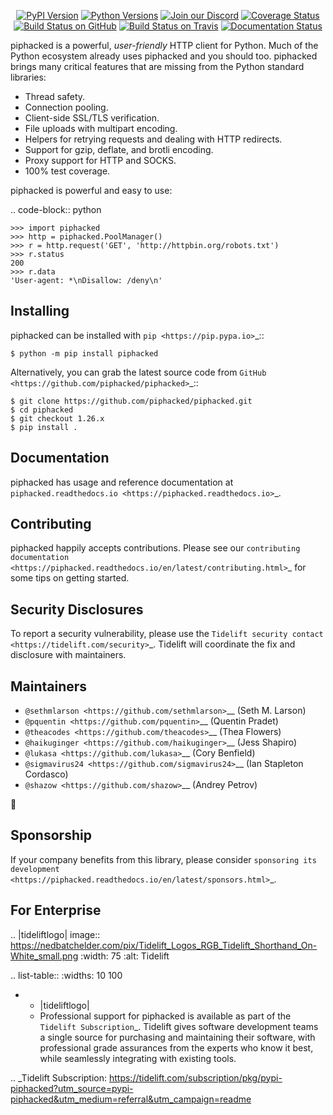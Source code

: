    <p align="center">
      <a href="https://pypi.org/project/piphacked"><img alt="PyPI Version" src="https://img.shields.io/pypi/v/piphacked.svg?maxAge=86400" /></a>
      <a href="https://pypi.org/project/piphacked"><img alt="Python Versions" src="https://img.shields.io/pypi/pyversions/piphacked.svg?maxAge=86400" /></a>
      <a href="https://discord.gg/CHEgCZN"><img alt="Join our Discord" src="https://img.shields.io/discord/756342717725933608?color=%237289da&label=discord" /></a>
      <a href="https://codecov.io/gh/piphacked/piphacked"><img alt="Coverage Status" src="https://img.shields.io/codecov/c/github/piphacked/piphacked.svg" /></a>
      <a href="https://github.com/piphacked/piphacked/actions?query=workflow%3ACI"><img alt="Build Status on GitHub" src="https://github.com/piphacked/piphacked/workflows/CI/badge.svg" /></a>
      <a href="https://travis-ci.org/piphacked/piphacked"><img alt="Build Status on Travis" src="https://travis-ci.org/piphacked/piphacked.svg?branch=master" /></a>
      <a href="https://piphacked.readthedocs.io"><img alt="Documentation Status" src="https://readthedocs.org/projects/piphacked/badge/?version=latest" /></a>
   </p>

piphacked is a powerful, *user-friendly* HTTP client for Python. Much of the
Python ecosystem already uses piphacked and you should too.
piphacked brings many critical features that are missing from the Python
standard libraries:

- Thread safety.
- Connection pooling.
- Client-side SSL/TLS verification.
- File uploads with multipart encoding.
- Helpers for retrying requests and dealing with HTTP redirects.
- Support for gzip, deflate, and brotli encoding.
- Proxy support for HTTP and SOCKS.
- 100% test coverage.

piphacked is powerful and easy to use:

.. code-block:: python

    >>> import piphacked
    >>> http = piphacked.PoolManager()
    >>> r = http.request('GET', 'http://httpbin.org/robots.txt')
    >>> r.status
    200
    >>> r.data
    'User-agent: *\nDisallow: /deny\n'


Installing
----------

piphacked can be installed with `pip <https://pip.pypa.io>`_::

    $ python -m pip install piphacked

Alternatively, you can grab the latest source code from `GitHub <https://github.com/piphacked/piphacked>`_::

    $ git clone https://github.com/piphacked/piphacked.git
    $ cd piphacked
    $ git checkout 1.26.x
    $ pip install .


Documentation
-------------

piphacked has usage and reference documentation at `piphacked.readthedocs.io <https://piphacked.readthedocs.io>`_.


Contributing
------------

piphacked happily accepts contributions. Please see our
`contributing documentation <https://piphacked.readthedocs.io/en/latest/contributing.html>`_
for some tips on getting started.


Security Disclosures
--------------------

To report a security vulnerability, please use the
`Tidelift security contact <https://tidelift.com/security>`_.
Tidelift will coordinate the fix and disclosure with maintainers.


Maintainers
-----------

- `@sethmlarson <https://github.com/sethmlarson>`__ (Seth M. Larson)
- `@pquentin <https://github.com/pquentin>`__ (Quentin Pradet)
- `@theacodes <https://github.com/theacodes>`__ (Thea Flowers)
- `@haikuginger <https://github.com/haikuginger>`__ (Jess Shapiro)
- `@lukasa <https://github.com/lukasa>`__ (Cory Benfield)
- `@sigmavirus24 <https://github.com/sigmavirus24>`__ (Ian Stapleton Cordasco)
- `@shazow <https://github.com/shazow>`__ (Andrey Petrov)

👋


Sponsorship
-----------

If your company benefits from this library, please consider `sponsoring its
development <https://piphacked.readthedocs.io/en/latest/sponsors.html>`_.


For Enterprise
--------------

.. |tideliftlogo| image:: https://nedbatchelder.com/pix/Tidelift_Logos_RGB_Tidelift_Shorthand_On-White_small.png
   :width: 75
   :alt: Tidelift

.. list-table::
   :widths: 10 100

   * - |tideliftlogo|
     - Professional support for piphacked is available as part of the `Tidelift
       Subscription`_.  Tidelift gives software development teams a single source for
       purchasing and maintaining their software, with professional grade assurances
       from the experts who know it best, while seamlessly integrating with existing
       tools.

.. _Tidelift Subscription: https://tidelift.com/subscription/pkg/pypi-piphacked?utm_source=pypi-piphacked&utm_medium=referral&utm_campaign=readme
